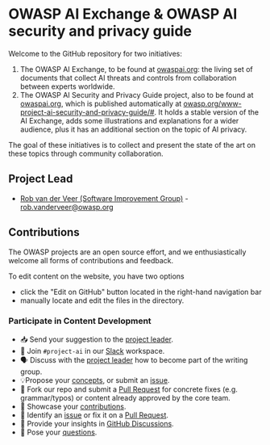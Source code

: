 # OWASP AI Exchange & OWASP AI security and privacy guide

Welcome to the GitHub repository for two initiatives:

1. The OWASP AI Exchange, to be found at [owaspai.org](http://owaspai.org/): the living set of documents that collect AI threats and controls from collaboration between experts worldwide.
2. The OWASP AI Security and Privacy Guide project, also to be found at [owaspai.org](http://owaspai.org/), which is published automatically at [owasp.org/www-project-ai-security-and-privacy-guide/#](https://owasp.org/www-project-ai-security-and-privacy-guide/#). It holds a stable version of the AI Exchange, adds some illustrations and explanations for a wider audience, plus it has an additional section on the topic of AI privacy.

The goal of these initiatives is to collect and present the state of the art on these topics through community collaboration.

## Project Lead

- [Rob van der Veer (Software Improvement Group)](https://www.linkedin.com/in/robvanderveer/) - [rob.vanderveer@owasp.org](mailto:rob.vanderveer@owasp.org)

## Contributions

The OWASP projects are an open source effort, and we enthusiastically welcome all forms of contributions and feedback.

To edit content on the website, you have two options

- click the "Edit on GitHub" button located in the right-hand navigation bar
- manually locate and edit the files in the directory.

### Participate in Content Development

- 📥 Send your suggestion to the [project leader](https://owaspai.org/connect/#owasp-ai-project-leader).
- 👋 Join `#project-ai` in our [Slack](https://owasp.slack.com/join/shared_invite/zt-g398htpy-AZ40HOM1WUOZguJKbblqkw#) workspace.
- 🗣️ Discuss with the [project leader](https://owaspai.org/connect/#owasp-ai-project-leader) how to become part of the writing group.
- 💡Propose your [concepts](https://github.com/OWASP/www-project-ai-security-and-privacy-guide/discussions/categories/ideas), or submit an [issue](https://github.com/OWASP/www-project-ai-security-and-privacy-guide/issues).
- 📄 Fork our repo and submit a [Pull Request](https://github.com/OWASP/www-project-ai-security-and-privacy-guide/pulls) for concrete fixes (e.g. grammar/typos) or content already approved by the core team.
- 🙌 Showcase your [contributions](https://github.com/OWASP/www-project-ai-security-and-privacy-guide/discussions/categories/show-and-tell).
- 🐞 Identify an [issue](https://github.com/OWASP/www-project-ai-security-and-privacy-guide/issues) or fix it on a [Pull Request](https://github.com/OWASP/www-project-ai-security-and-privacy-guide/pulls).
- 💬 Provide your insights in [GitHub Discussions](https://github.com/OWASP/www-project-ai-security-and-privacy-guide/discussions/categories/general).
- 🙏 Pose your [questions](https://github.com/OWASP/www-project-ai-security-and-privacy-guide/discussions/categories/q-a).